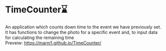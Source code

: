 # TimeCounter⌛️
An application which counts down time to the event we have previously set.
It has functions to change the photo for a specific event and, to input data for calculating the remaining time <br>
Preveiw: https://marni1.github.io/TimeCounter/
